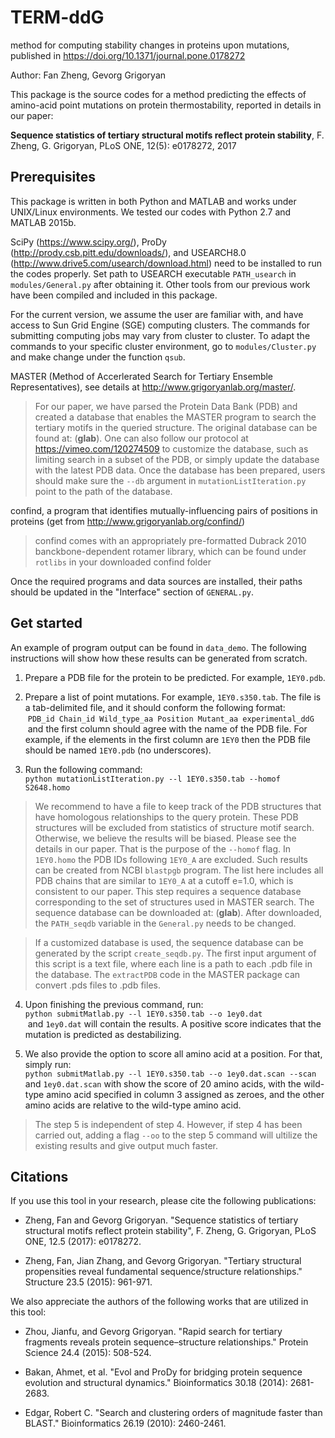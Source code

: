 # TERM-ddG
method for computing stability changes in proteins upon mutations, published in https://doi.org/10.1371/journal.pone.0178272

Author: Fan Zheng, Gevorg Grigoryan

This package is the source codes for a method predicting the effects of amino-acid point mutations on protein thermostability, reported in details in our paper:

**Sequence statistics of tertiary structural motifs reflect protein stability**, F. Zheng, G. Grigoryan, PLoS ONE, 12(5): e0178272, 2017

## Prerequisites

This package is written in both Python and MATLAB and works under UNIX/Linux environments. We tested our codes with Python 2.7 and MATLAB 2015b.

SciPy (https://www.scipy.org/), ProDy (http://prody.csb.pitt.edu/downloads/), and USEARCH8.0 (http://www.drive5.com/usearch/download.html) need to be installed to run the codes properly. Set path to USEARCH executable `PATH_usearch` in `modules/General.py` after obtaining it. Other tools from our previous work have been compiled and included in this package. 

For the current version, we assume the user are familiar with, and have access to Sun Grid Engine (SGE) computing clusters. The commands for submitting computing jobs may vary from cluster to cluster. To adapt the commands to your specific cluster environment, go to `modules/Cluster.py` and make change under the function `qsub`.

MASTER (Method of Accerlerated Search for Tertiary Ensemble Representatives), see details at http://www.grigoryanlab.org/master/.

> For our paper, we have parsed the Protein Data Bank (PDB) and created a database that enables the MASTER program to search the tertiary motifs in the queried structure. The original database can be found at: (**glab**). One can also follow our protocol at https://vimeo.com/120274509 to customize the database, such as limiting search in a subset of the PDB, or simply update the database with the latest PDB data. Once the database has been prepared, users should make sure the `--db` argument in `mutationListIteration.py` point to the path of the database.

confind, a program that identifies mutually-influencing pairs of positions in proteins (get from http://www.grigoryanlab.org/confind/)

> confind comes with an appropriately pre-formatted Dubrack 2010 banckbone-dependent rotamer library, which can be found under `rotlibs` in your downloaded confind folder

Once the required programs and data sources are installed, their paths should be updated in the "Interface" section of `GENERAL.py`.

## Get started

An example of program output can be found in `data_demo`. The following instructions will show how these results can be generated from scratch.

1. Prepare a PDB file for the protein to be predicted. For example, `1EY0.pdb`.

2. Prepare a list of point mutations. For example, `1EY0.s350.tab`. The file is a tab-delimited file, and it should conform the following format:  
  `PDB_id Chain_id Wild_type_aa Position Mutant_aa experimental_ddG`  
  and the first column should agree with the name of the PDB file. For example, if the elements in the first column are `1EY0` then the PDB file should be named `1EY0.pdb` (no underscores).

3. Run the following command:  
 `python mutationListIteration.py --l 1EY0.s350.tab --homof S2648.homo`

> We recommend to have a file to keep track of the PDB structures that have homologous relationships to the query protein. These PDB structures will be excluded from statistics of structure motif search. Otherwise, we believe the results will be biased. Please see the details in our paper. That is the purpose of the `--homof` flag. In `1EY0.homo` the PDB IDs following `1EY0_A` are excluded. Such results can be created from NCBI `blastpgb` program. The list here includes all PDB chains that are similar to `1EY0_A` at a cutoff e=1.0, which is consistent to our paper. This step requires a sequence database corresponding to the set of structures used in MASTER search. The sequence database can be downloaded at: (**glab**). After downloaded, the `PATH_seqdb` variable in the `General.py` needs to be changed. 

> If a customized database is used, the sequence database can be generated by the script `create_seqdb.py`. The first input argument of this script is a text file, where each line is a path to each .pdb file in the database. The `extractPDB` code in the MASTER package can convert .pds files to .pdb files. 


4. Upon finishing the previous command, run:  
 `python submitMatlab.py --l 1EY0.s350.tab --o 1ey0.dat`  
  and `1ey0.dat` will contain the results. A positive score indicates that the mutation is predicted as destabilizing.

5. We also provide the option to score all amino acid at a position. For that, simply run:  
 `python submitMatlab.py --l 1EY0.s350.tab --o 1ey0.dat.scan --scan`  
 and `1ey0.dat.scan` with show the score of 20 amino acids, with the wild-type amino acid specified in column 3 assigned as zeroes, and the other amino acids are relative to the wild-type amino acid.
> The step 5 is independent of step 4. However, if step 4 has been carried out, adding a flag `--oo` to the step 5 command will ultilize the existing results and give output much faster.

## Citations

If you use this tool in your research, please cite the following publications:

* Zheng, Fan and Gevorg Grigoryan. "Sequence statistics of tertiary structural motifs reflect protein stability", F. Zheng, G. Grigoryan, PLoS ONE, 12.5 (2017): e0178272.

* Zheng, Fan, Jian Zhang, and Gevorg Grigoryan. "Tertiary structural propensities reveal fundamental sequence/structure relationships." Structure 23.5 (2015): 961-971.

We also appreciate the authors of the following works that are utilized in this tool:

* Zhou, Jianfu, and Gevorg Grigoryan. "Rapid search for tertiary fragments reveals protein sequence–structure relationships." Protein Science 24.4 (2015): 508-524.

* Bakan, Ahmet, et al. "Evol and ProDy for bridging protein sequence evolution and structural dynamics." Bioinformatics 30.18 (2014): 2681-2683.

* Edgar, Robert C. "Search and clustering orders of magnitude faster than BLAST." Bioinformatics 26.19 (2010): 2460-2461.


